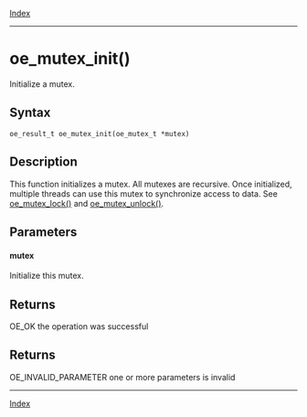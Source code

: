 [Index](index.md)

---
# oe_mutex_init()

Initialize a mutex.

## Syntax

    oe_result_t oe_mutex_init(oe_mutex_t *mutex)
## Description 

This function initializes a mutex. All mutexes are recursive. Once initialized, multiple threads can use this mutex to synchronize access to data. See [oe_mutex_lock()](thread_8h_a07d567be587f3c096e270a44cb4c95de_1a07d567be587f3c096e270a44cb4c95de.md) and [oe_mutex_unlock()](thread_8h_a583e01c9edfd636ee4a1a0e290d32161_1a583e01c9edfd636ee4a1a0e290d32161.md).



## Parameters

#### mutex

Initialize this mutex.

## Returns

OE_OK the operation was successful

## Returns

OE_INVALID_PARAMETER one or more parameters is invalid

---
[Index](index.md)

